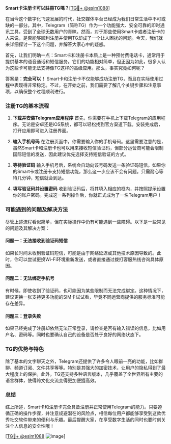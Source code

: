 **Smart卡注册卡可以註冊TG嗎？**[[TG💪+ @esim1088](https://t.me/s/esim1088)]

在当今这个数字化飞速发展的时代，社交媒体平台已经成为我们日常生活中不可或缺的一部分。其中，Telegram（简称TG）作为一个功能强大、安全可靠的即时通讯工具，受到了全球无数用户的青睐。然而，对于那些使用Smart卡或者注册卡的人来说，是否能够顺利注册并使用TG却成了一个让人困扰的问题。今天，我们就来详细探讨一下这个问题，并解答大家心中的疑惑。

首先，让我们明确一点：Smart卡和注册卡本质上是一种预付费电话卡，通常用于提供基本的语音通话和短信服务。它们的功能相对简单，但正因为如此，很多人认为这些卡可能无法支持像TG这样的高级应用。那么，事实究竟如何呢？

答案是：**完全可以！** Smart卡和注册卡不仅能够成功注册TG，而且在实际使用过程中表现得非常稳定。不过，在开始之前，我们需要了解几个关键步骤和注意事项，以确保整个过程顺利进行。

### 注册TG的基本流程

1. **下载并安装Telegram应用程序**
   首先，你需要在手机上下载Telegram的应用程序。无论是安卓还是iOS系统，都可以轻松找到官方渠道下载。安装完成后，打开应用即可进入注册界面。

2. **输入手机号码**
   在注册页面中，你需要输入你的手机号码。这里需要注意的是，虽然Smart卡和注册卡也可以用来接收短信验证码，但部分运营商可能会限制国际短信的发送，因此建议优先选择支持短信验证的方式。

3. **等待验证码**
   输入手机号后，系统会自动向该号码发送一条验证码短信。如果你的Smart卡或注册卡支持短信功能，那么这一步应该不会有问题。只需耐心等待几分钟，短信就会到达。

4. **填写验证码并设置密码**
   收到验证码后，将其填入相应的框内，并按照提示设置你的账户密码。完成这一系列操作后，你就正式成为了一名Telegram用户！

### 可能遇到的问题及解决方法

尽管上述流程看似简单，但在实际操作中仍有可能遇到一些障碍。以下是一些常见的问题及其解决方案：

#### 问题一：无法接收到验证码短信
如果长时间未收到验证码短信，可能是由于网络延迟或其他技术原因导致的。此时，你可以尝试更换Wi-Fi环境重新发送，或者直接通过拨打客服热线咨询具体原因。

#### 问题二：无法绑定手机号
有时候，即使收到了验证码，也可能因为某些限制而无法完成绑定。这种情况下，建议更换一张支持更多功能的SIM卡试试看，毕竟不同运营商提供的服务标准可能存在差异。

#### 问题三：登录失败
如果已经完成了注册却依然无法正常登录，请检查是否有输入错误的信息，比如用户名、密码等。同时也要确认自己的设备是否处于良好的网络状态下。

### TG的优势与特色

除了基本的文字聊天之外，Telegram还提供了许多令人眼前一亮的功能，比如群聊、频道订阅、文件共享等等。特别是其强大的加密技术，让用户的隐私得到了最大程度上的保护。此外，TG还支持多种语言版本，几乎覆盖了全世界所有主要的语言群体，使得跨文化交流变得更加便捷高效。

### 总结

综上所述，Smart卡和注册卡完全具备注册并正常使用Telegram的能力。只要遵循正确的操作步骤，并注意规避潜在的风险点，相信每位用户都能够享受到这款优秀社交软件带来的便利与乐趣。最后提醒大家，在享受数字生活的同时也要时刻关注个人信息的安全性哦！

[[TG💪+ @esim1088](https://t.me/s/esim1088) ![Image](https://i.postimg.cc/4NQfJmqS/Snipaste-2025-05-13-00-14-12.png)]